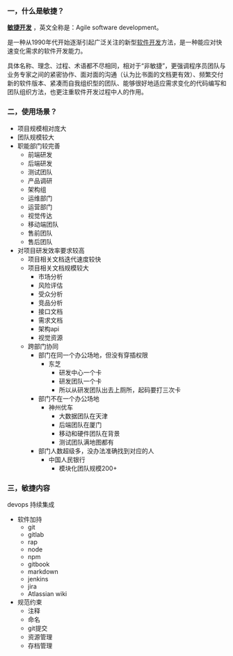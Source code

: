 ### 一，什么是敏捷？

**[敏捷开发](https://baike.baidu.com/item/敏捷软件开发/7108658?fr=aladdin)** ，英文全称是：Agile software development。

是一种从1990年代开始逐渐引起广泛关注的新型[软件开发](https://baike.baidu.com/item/软件开发)方法，是一种能应对快速变化需求的软件开发能力。

具体名称、理念、过程、术语都不尽相同，相对于“非敏捷”，更强调程序员团队与业务专家之间的紧密协作、面对面的沟通（认为比书面的文档更有效）、频繁交付新的软件版本、紧凑而自我组织型的团队、能够很好地适应需求变化的代码编写和团队组织方法，也更注重软件开发过程中人的作用。

### 二，使用场景？

* 项目规模相对庞大
* 团队规模较大
* 职能部门较完善
  * 前端研发
  * 后端研发
  * 测试团队
  * 产品调研
  * 架构组
  * 运维部门
  * 运营部门
  * 视觉传达
  * 移动端团队
  * 售前团队
  * 售后团队
* 对项目研发效率要求较高
  * 项目相关文档迭代速度较快
  * 项目相关文档规模较大
    * 市场分析
    * 风险评估
    * 受众分析
    * 竞品分析
    * 接口文档
    * 需求文档
    * 架构api
    * 视觉资源
  * 跨部门协同
    * 部门在同一个办公场地，但没有穿插权限
      * 东芝
        * 研发中心一个卡
        * 研发团队一个卡
        * 所以从研发团队出去上厕所，起码要打三次卡
    * 部门不在一个办公场地
      * 神州优车
        * 大数据团队在天津
        * 后端团队在厦门
        * 移动和硬件团队在背景
        * 测试团队满地图都有
    * 部门人数超级多，没办法准确找到对应的人
      * 中国人民银行
        * 模块化团队规模200+

### 三，敏捷内容

devops 持续集成

* 软件加持
  * git
  * gitlab
  * rap
  * node
  * npm
  * gitbook
  * markdown
  * jenkins
  * jira
  * Atlassian wiki
* 规范约束
  * 注释
  * 命名
  * git提交
  * 资源管理
  * 存档管理